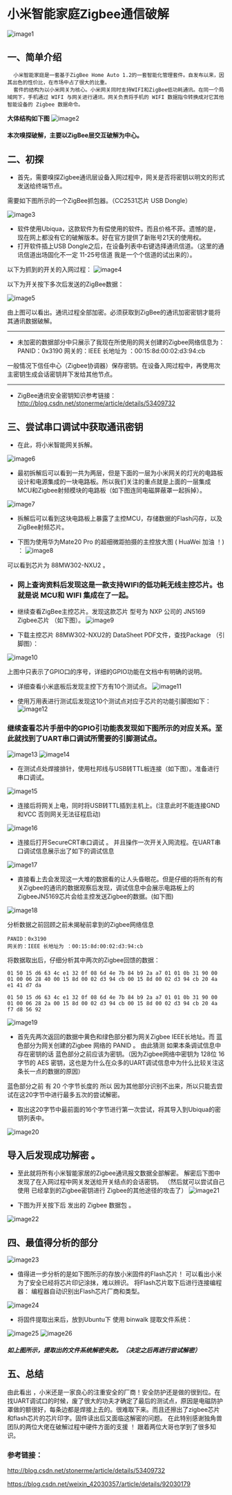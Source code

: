 # 小米智能家庭Zigbee通信破解

![image1](https://github.com/971106029/deamon/blob/master/1.png?raw=true)


## 一、简单介绍
      小米智能家庭是一套基于ZigBee Home Auto 1.2的一套智能化管理套件。自发布以来，因其出色的性价比，在市场中占了很大的比重。
      套件的结构为以小米网关为核心。小米网关同时支持WIFI和ZigBee低功耗通讯。在同一个局域网下，手机通过 WIFI 与网关进行通讯，网关负责将手机的 WIFI 数据指令转换成对它其他智能设备的 Zigbee 数据命令。

**大体结构如下图**
![image2](https://github.com/971106029/deamon/blob/master/2.png?raw=true)

#### 本次嗅探破解，主要以ZigBee层交互破解为中心。

## 二、初探

* 首先，需要嗅探Zigbee通讯层设备入网过程中，网关是否将密钥以明文的形式发送给终端节点。

需要如下图所示的一个ZigBee抓包器。（CC2531芯片 USB Dongle）

![image3](https://github.com/971106029/deamon/blob/master/3.png?raw=true)

* 软件使用Ubiqua，这款软件为有偿使用的软件。而且价格不菲。遗憾的是，现在网上都没有它的破解版本。好在官方提供了新账号21天的使用权。
* 打开软件插上USB Dongle之后，在设备列表中右键选择通讯信道。（这里的通讯信道出场固化不一定     11-25号信道   我是一个个信道的试出来的）。

以下为抓到的开关的入网过程：
![image4](https://github.com/971106029/deamon/blob/master/4.png?raw=true)

以下为开关按下多次后发送的ZigBee数据：

![image5](https://github.com/971106029/deamon/blob/master/5.png?raw=true)

由上图可以看出。通讯过程全部加密。必须获取到ZigBee的通讯加密密钥才能将其通讯数据破解。

******
* 未加密的数据部分中只展示了我现在所使用的网关创建的Zigbee网络信息为：
PANID：0x3190
网关的：IEEE 长地址为 ：00:15:8d:00:02:d3:94:cb



一般情况下信任中心（Zigbee协调器）保存密钥。在设备入网过程中，再使用次主密钥生成会话密钥并下发给其他节点。

******
* ZigBee通讯安全密钥知识参考链接：http://blog.csdn.net/stonerme/article/details/53409732

## 三、尝试串口调试中获取通讯密钥

* 在此，将小米智能网关拆解。
  

![image6](https://github.com/971106029/deamon/blob/master/6.png?raw=true)


* 最初拆解后可以看到一共为两层，但是下面的一层为小米网关的灯光的电路板设计和电源集成的一块电路板。所以我们关注的重点就是上面的一层集成MCU和Zigbee射频模块的电路板（如下图连同电磁屏蔽罩一起拆掉）。

![image7](https://github.com/971106029/deamon/blob/master/7.png?raw=true)


* 拆解后可以看到这块电路板上暴露了主控MCU，存储数据的Flash闪存，以及ZigBee射频芯片。


* 下图为使用华为Mate20 Pro 的超细微距拍摄的主控放大图   ( HuaWei 加油 ！)  ：
![image8](https://github.com/971106029/deamon/blob/master/8.png?raw=true)


可以看到芯片为 88MW302-NXU2 。
* ### 网上查询资料后发现这是一款支持WIFI的低功耗无线主控芯片。也就是说 MCU和 WIFI 集成在了一起。


* 继续查看ZigBee主控芯片。发现这款芯片 型号为 NXP 公司的 JN5169 Zigbee芯片 （如下图）。
![image9](https://github.com/971106029/deamon/blob/master/9.png?raw=true)

* 下载主控芯片 88MW302-NXU2的 DataSheet PDF文件，查找Package （引脚图）： 

![image10](https://github.com/971106029/deamon/blob/master/10.png?raw=true)

上图中只表示了GPIO口的序号，详细的GPIO功能在文档中有明确的说明。

* 详细查看小米底板后发现主控下方有10个测试点。
![image11](https://github.com/971106029/deamon/blob/master/11.png?raw=true)

* 使用万用表进行测试后发现这10个测试点对应于芯片的功能引脚图如下：
![image12](https://github.com/971106029/deamon/blob/master/12.png?raw=true)


### 继续查看芯片手册中的GPIO引功能表发现如下图所示的对应关系。至此就找到了UART串口调试所需要的引脚测试点。

![image13](https://github.com/971106029/deamon/blob/master/13.png?raw=true)
![image14](https://github.com/971106029/deamon/blob/master/14.png?raw=true)


* 在测试点处焊接排针，使用杜邦线与USB转TTL板连接（如下图）。准备进行串口调试。

![image15](https://github.com/971106029/deamon/blob/master/15.png?raw=true)


* 连接后将网关上电，同时将USB转TTL插到主机上。(注意此时不能连接GND和VCC 否则网关无法征程启动)

![image16](https://github.com/971106029/deamon/blob/master/16.png?raw=true)

* 连接后打开SecureCRT串口调试 。
并且操作一次开关入网流程。在UART串口调试信息展示出了如下的调试信息

![image17](https://github.com/971106029/deamon/blob/master/17.png?raw=true)

* 直接看上去会发现这一大堆的数据看的让人头昏眼花。但是仔细的将所有的有关Zigbee的通讯的数据观察后发现，调试信息中会展示电路板上的ZigbeeJN5169芯片会给主控发送Zigbee的数据。(如下图)

![image18](https://github.com/971106029/deamon/blob/master/18.png?raw=true)

分析数据之前回顾之前未揭秘前拿到的Zigbee网络信息
```
PANID：0x3190
网关的：IEEE 长地址为 ：00:15:8d:00:02:d3:94:cb
```
将数据取出后，仔细分析其中两次的Zigbee回馈的数据：

```
01 50 15 d6 63 4c e1 32 0f 08 6d 4e 7b 84 b9 2a a7 01 01 0b 31 90 00 01 00 06 28 40 00 15 8d 00 02 d3 94 cb 00 15 8d 00 02 d3 94 cb 20 4a e1 41 d7 da
 
01 50 15 d6 63 4c e1 32 0f 08 6d 4e 7b 84 b9 2a a7 01 01 0b 31 90 00 01 00 06 28 2a 00 15 8d 00 02 d3 94 cb 00 15 8d 00 02 d3 94 cb 20 4a f7 d8 56 92

```
![image19](https://github.com/971106029/deamon/blob/master/19.png?raw=true)

* 首先先两次返回的数据中黄色和绿色部分都为网关Zigbee IEEE长地址。而 蓝色部分为网关创建的Zigbee 网络的 PANID 。
由此猜测 如果本条调试信息中 存在密钥的话 蓝色部分之前应该为密钥。（因为Zigbee网络中密钥为 128位  16字节的 AES 密钥，这也是为什么在众多的UART调试信息中为什么比较关注这条长一点的数据的原因）

蓝色部分之前 有 20 个字节长度的   所以  因为其他部分识别不出来，所以只能去尝试在这20字节中进行最多五次的尝试解密。


* 取出这20字节中最前面的16个字节进行第一次尝试，将其导入到Ubiqua的密钥列表中。

![image20](https://github.com/971106029/deamon/blob/master/20.png?raw=true)

## 导入后发现成功解密  。

* 至此就将所有小米智能家居的Zigbee通讯报文数据全部解密。
解密后下图中发现了在入网过程中网关发送给开关结点的会话密钥。
（然后就可以尝试自己使用 已经拿到的Zigbee密钥进行 Zigbee的其他途径的攻击了）
![image21](https://github.com/971106029/deamon/blob/master/21.png?raw=true)


* 下图为开关按下后 发出的 Zigbee 数据包 。

![image22](https://github.com/971106029/deamon/blob/master/22.png?raw=true)


## 四、最值得分析的部分



![image23](https://github.com/971106029/deamon/blob/master/23.png?raw=true)

* 值得进一步分析的是如下图所示的存放小米固件的Flash芯片！
可以看出小米为了安全已经将芯片印记涂抹，难以辨识。
将Flash芯片取下后进行连接编程器：
编程器自动识别出Flash芯片厂商和类型。

![image24](https://github.com/971106029/deamon/blob/master/24.png?raw=true)

* 将固件提取出来后，放到Ubuntu下 使用 binwalk 提取文件系统：


![image25](https://github.com/971106029/deamon/blob/master/25.png?raw=true)
![image26](https://github.com/971106029/deamon/blob/master/26.png?raw=true)




##### 如上图所示，提取出的文件系统解密失败。（决定之后再进行尝试解密）


## 五、总结


由此看出 ，小米还是一家良心的注重安全的厂商！安全防护还是做的很到位。在找UART调试口的时候，废了很大的功夫才确定了最后的测试点，原因是电磁防护罩做的额很好，每条边都是焊接上去的。很难取下来。而且还擦出了zigbee芯片和flash芯片的芯片印字。固件读出后又面临这解密的问题。
在此特别感谢独角兽团队的两位大佬在破解过程中硬件方面的支援 ！ 跟着两位大哥也学到了很多知识。



### 参考链接：


http://blog.csdn.net/stonerme/article/details/53409732

https://blog.csdn.net/weixin_42030357/article/details/92030179